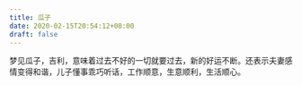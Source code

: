 ```yaml
---
title: 瓜子
date: 2020-02-15T20:54:12+08:00
draft: false
---
```


梦见瓜子，吉利，意味着过去不好的一切就要过去，新的好运不断。还表示夫妻感情变得和谐，儿子懂事乖巧听话，工作顺意，生意顺利，生活顺心。